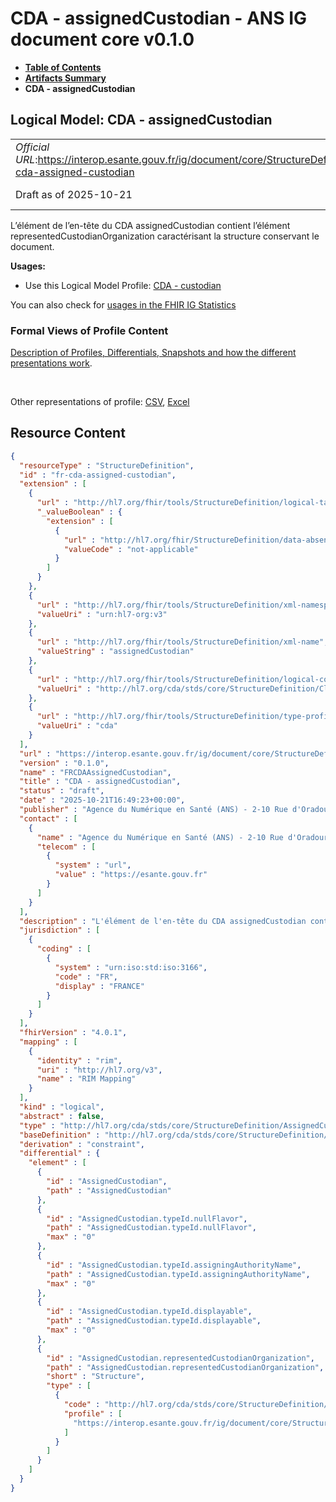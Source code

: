 # CDA - assignedCustodian - ANS IG document core v0.1.0

* [**Table of Contents**](toc.md)
* [**Artifacts Summary**](artifacts.md)
* **CDA - assignedCustodian**

## Logical Model: CDA - assignedCustodian 

| | |
| :--- | :--- |
| *Official URL*:https://interop.esante.gouv.fr/ig/document/core/StructureDefinition/fr-cda-assigned-custodian | *Version*:0.1.0 |
| Draft as of 2025-10-21 | *Computable Name*:FRCDAAssignedCustodian |

 
L’élément de l’en-tête du CDA assignedCustodian contient l’élément representedCustodianOrganization caractérisant la structure conservant le document. 

**Usages:**

* Use this Logical Model Profile: [CDA - custodian](StructureDefinition-fr-cda-custodian.md)

You can also check for [usages in the FHIR IG Statistics](https://packages2.fhir.org/xig/ans.document.fr.core|current/StructureDefinition/fr-cda-assigned-custodian)

### Formal Views of Profile Content

 [Description of Profiles, Differentials, Snapshots and how the different presentations work](http://build.fhir.org/ig/FHIR/ig-guidance/readingIgs.html#structure-definitions). 

 

Other representations of profile: [CSV](StructureDefinition-fr-cda-assigned-custodian.csv), [Excel](StructureDefinition-fr-cda-assigned-custodian.xlsx) 



## Resource Content

```json
{
  "resourceType" : "StructureDefinition",
  "id" : "fr-cda-assigned-custodian",
  "extension" : [
    {
      "url" : "http://hl7.org/fhir/tools/StructureDefinition/logical-target",
      "_valueBoolean" : {
        "extension" : [
          {
            "url" : "http://hl7.org/fhir/StructureDefinition/data-absent-reason",
            "valueCode" : "not-applicable"
          }
        ]
      }
    },
    {
      "url" : "http://hl7.org/fhir/tools/StructureDefinition/xml-namespace",
      "valueUri" : "urn:hl7-org:v3"
    },
    {
      "url" : "http://hl7.org/fhir/tools/StructureDefinition/xml-name",
      "valueString" : "assignedCustodian"
    },
    {
      "url" : "http://hl7.org/fhir/tools/StructureDefinition/logical-container",
      "valueUri" : "http://hl7.org/cda/stds/core/StructureDefinition/ClinicalDocument"
    },
    {
      "url" : "http://hl7.org/fhir/tools/StructureDefinition/type-profile-style",
      "valueUri" : "cda"
    }
  ],
  "url" : "https://interop.esante.gouv.fr/ig/document/core/StructureDefinition/fr-cda-assigned-custodian",
  "version" : "0.1.0",
  "name" : "FRCDAAssignedCustodian",
  "title" : "CDA - assignedCustodian",
  "status" : "draft",
  "date" : "2025-10-21T16:49:23+00:00",
  "publisher" : "Agence du Numérique en Santé (ANS) - 2-10 Rue d'Oradour-sur-Glane, 75015 Paris",
  "contact" : [
    {
      "name" : "Agence du Numérique en Santé (ANS) - 2-10 Rue d'Oradour-sur-Glane, 75015 Paris",
      "telecom" : [
        {
          "system" : "url",
          "value" : "https://esante.gouv.fr"
        }
      ]
    }
  ],
  "description" : "L'élément de l'en-tête du CDA assignedCustodian contient l’élément representedCustodianOrganization caractérisant la structure conservant le document.",
  "jurisdiction" : [
    {
      "coding" : [
        {
          "system" : "urn:iso:std:iso:3166",
          "code" : "FR",
          "display" : "FRANCE"
        }
      ]
    }
  ],
  "fhirVersion" : "4.0.1",
  "mapping" : [
    {
      "identity" : "rim",
      "uri" : "http://hl7.org/v3",
      "name" : "RIM Mapping"
    }
  ],
  "kind" : "logical",
  "abstract" : false,
  "type" : "http://hl7.org/cda/stds/core/StructureDefinition/AssignedCustodian",
  "baseDefinition" : "http://hl7.org/cda/stds/core/StructureDefinition/AssignedCustodian",
  "derivation" : "constraint",
  "differential" : {
    "element" : [
      {
        "id" : "AssignedCustodian",
        "path" : "AssignedCustodian"
      },
      {
        "id" : "AssignedCustodian.typeId.nullFlavor",
        "path" : "AssignedCustodian.typeId.nullFlavor",
        "max" : "0"
      },
      {
        "id" : "AssignedCustodian.typeId.assigningAuthorityName",
        "path" : "AssignedCustodian.typeId.assigningAuthorityName",
        "max" : "0"
      },
      {
        "id" : "AssignedCustodian.typeId.displayable",
        "path" : "AssignedCustodian.typeId.displayable",
        "max" : "0"
      },
      {
        "id" : "AssignedCustodian.representedCustodianOrganization",
        "path" : "AssignedCustodian.representedCustodianOrganization",
        "short" : "Structure",
        "type" : [
          {
            "code" : "http://hl7.org/cda/stds/core/StructureDefinition/CustodianOrganization",
            "profile" : [
              "https://interop.esante.gouv.fr/ig/document/core/StructureDefinition/fr-cda-represented-custodian-organization"
            ]
          }
        ]
      }
    ]
  }
}

```
